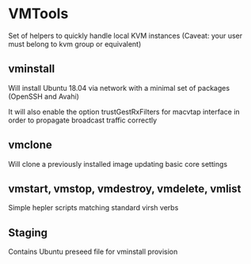 # VMTools

Set of helpers to quickly handle local KVM instances
(Caveat: your user must belong to kvm group or equivalent)

## vminstall

Will install Ubuntu 18.04 via network with a minimal set of packages (OpenSSH and Avahi)

It will also enable the option trustGestRxFilters for macvtap interface in order to propagate broadcast traffic correctly

## vmclone

Will clone a previously installed image updating basic core settings

## vmstart, vmstop, vmdestroy, vmdelete, vmlist

Simple hepler scripts matching standard virsh verbs

## Staging

Contains Ubuntu preseed file for vminstall provision